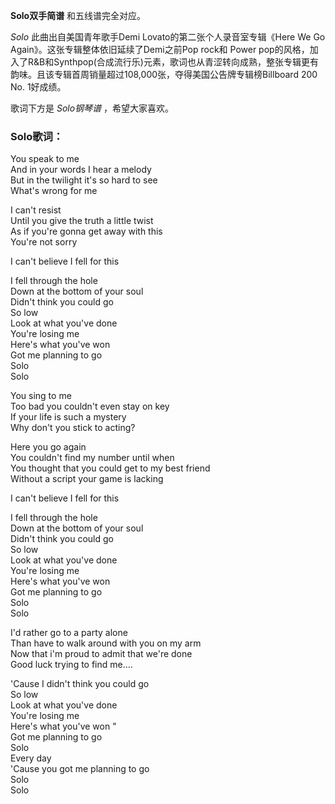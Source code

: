 

**Solo双手简谱** 和五线谱完全对应。

_Solo_ 此曲出自美国青年歌手Demi Lovato的第二张个人录音室专辑《Here We Go Again》。这张专辑整体依旧延续了Demi之前Pop
rock和 Power
pop的风格，加入了R&B和Synthpop(合成流行乐)元素，歌词也从青涩转向成熟，整张专辑更有韵味。且该专辑首周销量超过108,000张，夺得美国公告牌专辑榜Billboard
200 No. 1好成绩。

歌词下方是 _Solo钢琴谱_ ，希望大家喜欢。

### Solo歌词：

You speak to me  
And in your words I hear a melody  
But in the twilight it's so hard to see  
What's wrong for me

I can't resist  
Until you give the truth a little twist  
As if you're gonna get away with this  
You're not sorry

I can't believe I fell for this

I fell through the hole  
Down at the bottom of your soul  
Didn't think you could go  
So low  
Look at what you've done  
You're losing me  
Here's what you've won  
Got me planning to go  
Solo  
Solo

You sing to me  
Too bad you couldn't even stay on key  
If your life is such a mystery  
Why don't you stick to acting?

Here you go again  
You couldn't find my number until when  
You thought that you could get to my best friend  
Without a script your game is lacking

I can't believe I fell for this

I fell through the hole  
Down at the bottom of your soul  
Didn't think you could go  
So low  
Look at what you've done  
You're losing me  
Here's what you've won  
Got me planning to go  
Solo  
Solo

I'd rather go to a party alone  
Than have to walk around with you on my arm  
Now that i'm proud to admit that we're done  
Good luck trying to find me....

'Cause I didn't think you could go  
So low  
Look at what you've done  
You're losing me  
Here's what you've won "  
Got me planning to go  
Solo  
Every day  
'Cause you got me planning to go  
Solo  
Solo

